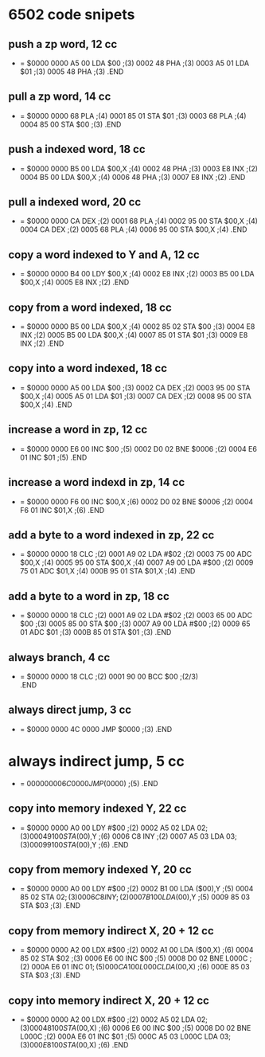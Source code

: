 
# 6502 code snipets

## push a zp word, 12 cc
* = $0000
0000   A5 00                LDA $00            ;(3)
0002   48                   PHA                ;(3)
0003   A5 01                LDA $01            ;(3)
0005   48                   PHA                ;(3)
.END

## pull a zp word, 14 cc
* = $0000
0000   68                   PLA                ;(4)
0001   85 01                STA $01            ;(3)
0003   68                   PLA                ;(4)
0004   85 00                STA $00            ;(3)
.END

## push a indexed word, 18 cc
* = $0000
0000   B5 00                LDA $00,X          ;(4)
0002   48                   PHA                ;(3)
0003   E8                   INX                ;(2)
0004   B5 00                LDA $00,X          ;(4)
0006   48                   PHA                ;(3)
0007   E8                   INX                ;(2)
.END

## pull a indexed word, 20 cc
* = $0000
0000   CA                   DEX                ;(2)
0001   68                   PLA                ;(4)
0002   95 00                STA $00,X          ;(4)
0004   CA                   DEX                ;(2)
0005   68                   PLA                ;(4)
0006   95 00                STA $00,X          ;(4)
.END

## copy a word indexed to Y and A, 12 cc
* = $0000
0000   B4 00                LDY $00,X          ;(4)
0002   E8                   INX                ;(2)
0003   B5 00                LDA $00,X          ;(4)
0005   E8                   INX                ;(2)
.END

## copy from a word indexed, 18 cc
* = $0000
0000   B5 00                LDA $00,X          ;(4)
0002   85 02                STA $00            ;(3)
0004   E8                   INX                ;(2)
0005   B5 00                LDA $00,X          ;(4)
0007   85 01                STA $01            ;(3)
0009   E8                   INX                ;(2)
.END

## copy into a word indexed, 18 cc
* = $0000
0000   A5 00                LDA $00            ;(3)
0002   CA                   DEX                ;(2)
0003   95 00                STA $00,X          ;(4)
0005   A5 01                LDA $01            ;(3)
0007   CA                   DEX                ;(2)
0008   95 00                STA $00,X          ;(4)
.END

## increase a word in zp, 12 cc
* = $0000
0000   E6 00                INC $00            ;(5)
0002   D0 02                BNE $0006          ;(2)
0004   E6 01                INC $01            ;(5)
.END

## increase a word indexd in zp, 14 cc
* = $0000
0000   F6 00                INC $00,X          ;(6)
0002   D0 02                BNE $0006          ;(2)
0004   F6 01                INC $01,X          ;(6)
.END

## add a byte to a word indexed in zp, 22 cc
* = $0000
0000   18                   CLC                ;(2)
0001   A9 02                LDA #$02           ;(2)
0003   75 00                ADC $00,X          ;(4)
0005   95 00                STA $00,X          ;(4)
0007   A9 00                LDA #$00           ;(2)
0009   75 01                ADC $01,X          ;(4)
000B   95 01                STA $01,X          ;(4)
.END

## add a byte to a word in zp, 18 cc
* = $0000
0000   18                   CLC                ;(2)
0001   A9 02                LDA #$02           ;(2)
0003   65 00                ADC $00            ;(3)
0005   85 00                STA $00            ;(3)
0007   A9 00                LDA #$00           ;(2)
0009   65 01                ADC $01            ;(3)
000B   85 01                STA $01            ;(3)
.END

## always branch, 4 cc
* = $0000
0000   18                   CLC                ;(2)
0001   90 00                BCC $00            ;(2/3)  
.END

## always direct jump, 3 cc
* = $0000
0000   4C 0000              JMP $0000          ;(3)
.END

# always indirect jump, 5 cc
* = $0000
0000   6C 0000              JMP ($0000)        ;(5)
.END

## copy into memory indexed Y, 22 cc
* = $0000
0000   A0 00                LDY #$00           ;(2)
0002   A5 02                LDA $02            ;(3)
0004   91 00                STA ($00),Y        ;(6)
0006   C8                   INY                ;(2)
0007   A5 03                LDA $03            ;(3)
0009   91 00                STA ($00),Y        ;(6)
.END

## copy from memory indexed Y, 20 cc
* = $0000
0000   A0 00                LDY #$00           ;(2)
0002   B1 00                LDA ($00),Y        ;(5)
0004   85 02                STA $02            ;(3)
0006   C8                   INY                ;(2)
0007   B1 00                LDA ($00),Y        ;(5)
0009   85 03                STA $03            ;(3)
.END

## copy from memory indirect X, 20 + 12 cc
* = $0000
0000   A2 00                LDX #$00           ;(2)
0002   A1 00                LDA ($00,X)        ;(6)
0004   85 02                STA $02            ;(3)
0006   E6 00                INC $00            ;(5)
0008   D0 02                BNE L000C          ;(2)
000A   E6 01                INC $01            ;(5)
000C   A1 00      L000C     LDA ($00,X)        ;(6)
000E   85 03                STA $03            ;(3)
.END

## copy into memory indirect X, 20 + 12 cc
* = $0000
0000   A2 00                LDX #$00           ;(2)
0002   A5 02                LDA $02            ;(3)
0004   81 00                STA ($00,X)        ;(6)
0006   E6 00                INC $00            ;(5)
0008   D0 02                BNE L000C          ;(2)
000A   E6 01                INC $01            ;(5)
000C   A5 03      L000C     LDA $03            ;(3)
000E   81 00                STA ($00,X)        ;(6)
.END


